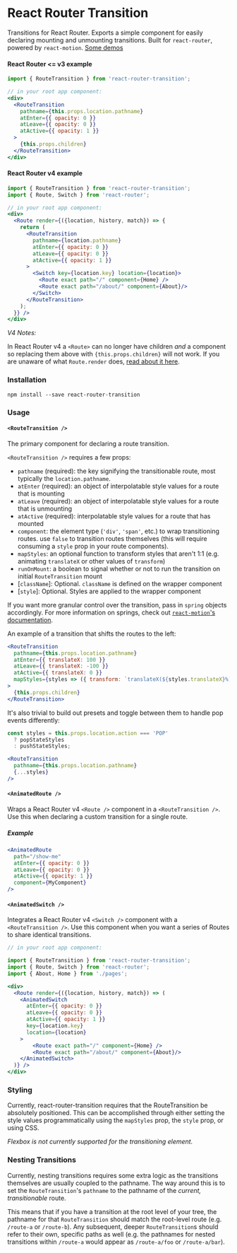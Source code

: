 # React Router Transition

Transitions for React Router. Exports a simple component for easily declaring mounting and unmounting transitions. Built for `react-router`, powered by `react-motion`. [Some demos](http://maisano.github.io/react-router-transition/demos/#/fade)

#### React Router <= v3 example
```jsx
import { RouteTransition } from 'react-router-transition';

// in your root app component:
<div>
  <RouteTransition
    pathname={this.props.location.pathname}
    atEnter={{ opacity: 0 }}
    atLeave={{ opacity: 0 }}
    atActive={{ opacity: 1 }}
  >
    {this.props.children}
  </RouteTransition>
</div>
```

#### React Router v4 example
```jsx
import { RouteTransition } from 'react-router-transition';
import { Route, Switch } from 'react-router';

// in your root app component:
<div>
  <Route render={({location, history, match}) => {
    return (
      <RouteTransition
        pathname={location.pathname}
        atEnter={{ opacity: 0 }}
        atLeave={{ opacity: 0 }}
        atActive={{ opacity: 1 }}
      >
        <Switch key={location.key} location={location}>
          <Route exact path="/" component={Home} />
          <Route exact path="/about/" component={About}/>
        </Switch>
      </RouteTransition>
    );
  }} />
</div>
```
*V4 Notes:*

In React Router v4 a `<Route>` can no longer have children *and* a component so replacing them above with `{this.props.children}` will not work. If you are unaware of what `Route.render` does, [read about it here](https://reacttraining.com/react-router/web/api/Route/render-func).

### Installation

`npm install --save react-router-transition`

### Usage

#### `<RouteTransition />`
The primary component for declaring a route transition.

`<RouteTransition />` requires a few props:
- `pathname` (required): the key signifying the transitionable route, most typically the `location.pathname`.
- `atEnter` (required): an object of interpolatable style values for a route that is mounting
- `atLeave` (required): an object of interpolatable style values for a route that is unmounting
- `atActive` (required): interpolatable style values for a route that has mounted
- `component`: the element type (`'div'`, `'span'`, etc.) to wrap transitioning routes. use `false` to transition routes themselves (this will require consuming a `style` prop in your route components).
- `mapStyles`: an optional function to transform styles that aren't 1:1 (e.g. animating `translateX` or other values of `transform`)
- `runOnMount`: a boolean to signal whether or not to run the transition on initial `RouteTransition` mount
- [`className`]: Optional. `className` is defined on the wrapper component
- [`style`]: Optional. Styles are applied to the wrapper component

If you want more granular control over the transition, pass in `spring` objects accordingly. For more information on springs, check out [`react-motion`'s documentation](https://github.com/chenglou/react-motion#--spring-val-number-config-springhelperconfig--opaqueconfig).

An example of a transition that shifts the routes to the left:

```jsx
<RouteTransition
  pathname={this.props.location.pathname}
  atEnter={{ translateX: 100 }}
  atLeave={{ translateX: -100 }}
  atActive={{ translateX: 0 }}
  mapStyles={styles => ({ transform: `translateX(${styles.translateX}%)` })}
>
  {this.props.children}
</RouteTransition>
```

It's also trivial to build out presets and toggle between them to handle pop events differently:

```jsx
const styles = this.props.location.action === 'POP'
  ? popStateStyles
  : pushStateStyles;

<RouteTransition
  pathname={this.props.location.pathname}
  {...styles}
/>
```

#### `<AnimatedRoute />`
Wraps a React Router v4 `<Route />` component in a `<RouteTransition />`. Use this when declaring a custom transition for a single route.

##### Example

```jsx
<AnimatedRoute
  path="/show-me"
  atEnter={{ opacity: 0 }}
  atLeave={{ opacity: 0 }}
  atActive={{ opacity: 1 }}
  component={MyComponent}
/>
```

#### `<AnimatedSwitch />`
Integrates a React Router v4 `<Switch />` component with a `<RouteTransition />`. Use this component when you want a series of Routes to share identical transitions.

```jsx
// in your root app component:

import { RouteTransition } from 'react-router-transition';
import { Route, Switch } from 'react-router';
import { About, Home } from './pages';

<div>
  <Route render={({location, history, match}) => (
    <AnimatedSwitch
      atEnter={{ opacity: 0 }}
      atLeave={{ opacity: 0 }}
      atActive={{ opacity: 1 }}
      key={location.key}
      location={location}
    >
        <Route exact path="/" component={Home} />
        <Route exact path="/about/" component={About}/>
    </AnimatedSwitch>
  )} />
</div>
```

### Styling

Currently, react-router-transition requires that the RouteTransition be absolutely
positioned. This can be accomplished through either setting the style values
programmatically using the `mapStyles` prop, the `style` prop, or using CSS.

_Flexbox is not currently supported for the transitioning element._


### Nesting Transitions
Currently, nesting transitions requires some extra logic as the transitions themselves are usually coupled to the pathname. The way around this is to set the `RouteTransition`'s `pathname` to the pathname of the _current, transitionable_ route.

This means that if you have a transition at the root level of your tree, the pathname for that `RouteTransition` should match the root-level route (e.g. `/route-a` or `/route-b`). Any subsequent, deeper `RouteTransition`s should refer to their own, specific paths as well (e.g. the pathnames for nested transitions within `/route-a` would appear as `/route-a/foo` or `/route-a/bar`).
